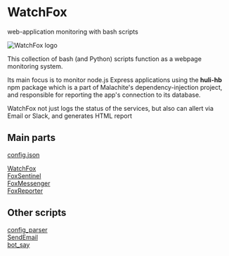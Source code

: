 # WatchFox

web-application monitoring with bash scripts

![WatchFox logo](https://i.imgur.com/3r2k27a.png "WatchFox")

This collection of bash (and Python) scripts function as a webpage monitoring system.

Its main focus is to monitor node.js Express applications using the **huli-hb** npm package which is a part of Malachite's dependency-injection project, and responsible for reporting the app's connection to its database.

WatchFox not just logs the status of the services, but also can allert via Email or Slack, and generates HTML report

## Main parts

[config.json](docs/config.md "The configuration file")

[WatchFox](docs/WatchFox.md "The main wrapper")\
[FoxSentinel](docs/FoxSentinel.md "Status checker and logger")\
[FoxMessenger](docs/FoxMessenger.md "Status change detection and allerting")\
[FoxReporter](docs/FoxReporter.md "HTML report creator")

## Other scripts

[config_parser](docs/config_parser.md "parse config.json")\
[SendEmail](docs/SendEmail.md "simple Email sender")\
[bot_say](docs/bot_say.md "simple Slack message sender")
